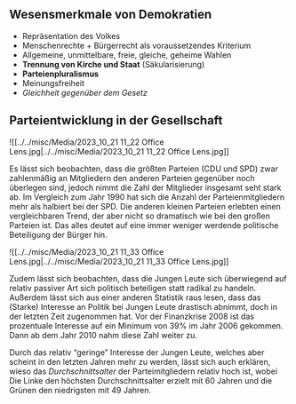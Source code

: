 ## Wesensmerkmale von Demokratien

- Repräsentation des Volkes
- Menschenrechte + Bürgerrecht als voraussetzendes Kriterium
- Allgemeine, unmittelbare, freie, gleiche, geheime Wahlen
- **Trennung von Kirche und Staat** (Säkularisierung)
- **Parteienpluralismus**
- Meinungsfreiheit
- *Gleichheit gegenüber dem Gesetz*

## Parteientwicklung in der Gesellschaft

![[../../misc/Media/2023_10_21 11_22 Office Lens.jpg|../../misc/Media/2023_10_21 11_22 Office Lens.jpg]]

Es lässt sich beobachten, dass die größten Parteien (CDU und SPD) zwar zahlenmäßig an Mitgliedern den anderen Parteien gegenüber noch überlegen sind, jedoch nimmt die Zahl der Mitglieder insgesamt seht stark ab. Im Vergleich zum Jahr 1990 hat sich die Anzahl der Parteienmitgliedern mehr als halbiert bei der SPD. Die anderen kleinen Parteien erlebten einen vergleichbaren Trend, der aber nicht so dramatisch wie bei den großen Parteien ist. Das alles deutet auf eine immer weniger werdende politische Beteiligung der Bürger hin. 

![[../../misc/Media/2023_10_21 11_33 Office Lens.jpg|../../misc/Media/2023_10_21 11_33 Office Lens.jpg]]

Zudem lässt sich beobachten, dass die Jungen Leute sich überwiegend auf relativ passiver Art sich politisch beteiligen statt radikal zu handeln. 
Außerdem lässt sich aus einer anderen Statistik raus lesen, dass das (Starke) Interesse an Politik bei Jungen Leute drastisch abnimmt, doch in der letzten Zeit zugenommen hat. 
Vor der Finanzkrise 2008 ist das prozentuale Interesse auf ein Minimum von 39% im Jahr 2006 gekommen. Dann ab dem Jahr 2010 nahm diese Zahl weiter zu.

Durch das relativ “geringe” Interesse der Jungen Leute, welches aber scheint in den letzten Jahren mehr zu werden, lässt sich auch erklären, wieso das *Durchschnittsalter* der Parteimitgliedern relativ hoch ist, wobei Die Linke den höchsten Durchschnittsalter erzielt mit 60 Jahren und die Grünen den niedrigsten mit 49 Jahren.  
